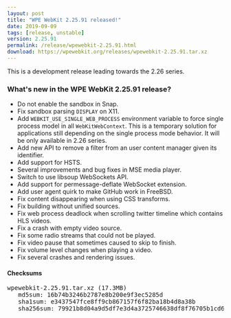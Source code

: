 ```yaml
---
layout: post
title: "WPE WebKit 2.25.91 released!"
date: 2019-09-09
tags: [release, unstable]
version: 2.25.91
permalink: /release/wpewebkit-2.25.91.html
download: https://wpewebkit.org/releases/wpewebkit-2.25.91.tar.xz
---
```


This is a development release leading towards the 2.26 series.

### What's new in the WPE WebKit 2.25.91 release?

- Do not enable the sandbox in Snap.
- Fix sandbox parsing `DISPLAY` on X11.
- Add `WEBKIT_USE_SINGLE_WEB_PROCESS` environment variable to force single process model in all `WebKitWebContext`.
  This is a temporary solution for applications still depending on the single process mode behavior. It will be
  only available in 2.26 series.
- Add new API to remove a filter from an user content manager given its identifier.
- Add support for HSTS.
- Several improvements and bug fixes in MSE media player.
- Switch to use libsoup WebSockets API.
- Add support for permessage-deflate WebSocket extension.
- Add user agent quirk to make GitHub work in FreeBSD.
- Fix content disappearing when using CSS transforms.
- Fix building without unified sources.
- Fix web process deadlock when scrolling twitter timeline which contains HLS videos.
- Fix a crash with empty video source.
- Fix some radio streams that could not be played.
- Fix video pause that sometimes caused to skip to finish.
- Fix volume level changes when playing a video.
- Fix several crashes and rendering issues.

#### Checksums

<pre>
wpewebkit-2.25.91.tar.xz (17.3MB)
   md5sum: 16b74b3246b2787e8b200e9f3ec5285d
   sha1sum: e3437547fce8ff9cb867157f6f82ba18b4d8a38b
   sha256sum: 79921b8d04a9d5df7e3d4a3725746638df8f76705b1cd64fc31c093808fbb9a7
</pre>
